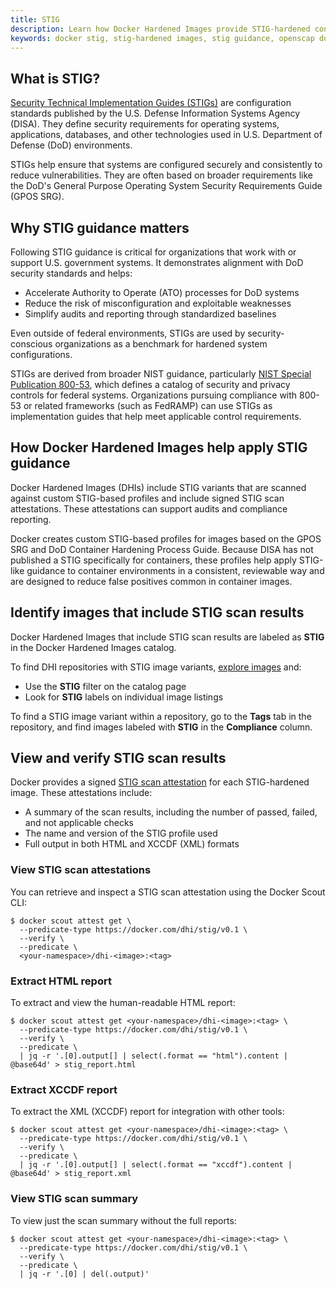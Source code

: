 ```yaml
---
title: STIG
description: Learn how Docker Hardened Images provide STIG-hardened container images with verifiable security scan attestations for government and enterprise compliance requirements.
keywords: docker stig, stig-hardened images, stig guidance, openscap docker, secure container images
---
```


## What is STIG?

[Security Technical Implementation Guides
(STIGs)](https://public.cyber.mil/stigs/) are configuration standards published
by the U.S. Defense Information Systems Agency (DISA). They define security
requirements for operating systems, applications, databases, and other
technologies used in U.S. Department of Defense (DoD) environments.

STIGs help ensure that systems are configured securely and consistently to
reduce vulnerabilities. They are often based on broader requirements like the
DoD's General Purpose Operating System Security Requirements Guide (GPOS SRG).

## Why STIG guidance matters

Following STIG guidance is critical for organizations that work with or support
U.S. government systems. It demonstrates alignment with DoD security standards
and helps:

- Accelerate Authority to Operate (ATO) processes for DoD systems
- Reduce the risk of misconfiguration and exploitable weaknesses
- Simplify audits and reporting through standardized baselines

Even outside of federal environments, STIGs are used by security-conscious
organizations as a benchmark for hardened system configurations.

STIGs are derived from broader NIST guidance, particularly [NIST Special
Publication 800-53](https://csrc.nist.gov/publications/sp800), which defines a
catalog of security and privacy controls for federal systems. Organizations
pursuing compliance with 800-53 or related frameworks (such as FedRAMP) can use
STIGs as implementation guides that help meet applicable control requirements.

## How Docker Hardened Images help apply STIG guidance

Docker Hardened Images (DHIs) include STIG variants that are scanned against
custom STIG-based profiles and include signed STIG scan attestations. These
attestations can support audits and compliance reporting.

Docker creates custom STIG-based profiles for images based on the GPOS SRG and
DoD Container Hardening Process Guide. Because DISA has not published a STIG
specifically for containers, these profiles help apply STIG-like guidance to
container environments in a consistent, reviewable way and are designed to
reduce false positives common in container images.

## Identify images that include STIG scan results

Docker Hardened Images that include STIG scan results are labeled as **STIG** in
the Docker Hardened Images catalog.

To find DHI repositories with STIG image variants, [explore
images](../how-to/explore.md) and:

- Use the **STIG** filter on the catalog page
- Look for **STIG** labels on individual image listings

To find a STIG image variant within a repository, go to the **Tags** tab in the
repository, and find images labeled with **STIG** in the **Compliance** column.

## View and verify STIG scan results

Docker provides a signed [STIG scan
attestation](../core-concepts/attestations.md) for each STIG-hardened image.
These attestations include:

- A summary of the scan results, including the number of passed, failed, and not
  applicable checks
- The name and version of the STIG profile used
- Full output in both HTML and XCCDF (XML) formats

### View STIG scan attestations

You can retrieve and inspect a STIG scan attestation using the Docker Scout CLI:

```console
$ docker scout attest get \
  --predicate-type https://docker.com/dhi/stig/v0.1 \
  --verify \
  --predicate \
  <your-namespace>/dhi-<image>:<tag>
```

### Extract HTML report

To extract and view the human-readable HTML report:

```console
$ docker scout attest get <your-namespace>/dhi-<image>:<tag> \
  --predicate-type https://docker.com/dhi/stig/v0.1 \
  --verify \
  --predicate \
  | jq -r '.[0].output[] | select(.format == "html").content | @base64d' > stig_report.html
```

### Extract XCCDF report

To extract the XML (XCCDF) report for integration with other tools:

```console
$ docker scout attest get <your-namespace>/dhi-<image>:<tag> \
  --predicate-type https://docker.com/dhi/stig/v0.1 \
  --verify \
  --predicate \
  | jq -r '.[0].output[] | select(.format == "xccdf").content | @base64d' > stig_report.xml
```

### View STIG scan summary

To view just the scan summary without the full reports:

```console
$ docker scout attest get <your-namespace>/dhi-<image>:<tag> \
  --predicate-type https://docker.com/dhi/stig/v0.1 \
  --verify \
  --predicate \
  | jq -r '.[0] | del(.output)'
```


